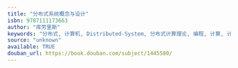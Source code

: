 ```yaml
---
title: "分布式系统概念与设计"
isbn: 9787111173663
author: "库劳里斯"
keywords: "分布式, 计算机, Distributed-System, 分布式计算理论, 编程, 计算, 计算机科学, 英文原版"
source: "unknown"
available: TRUE
douban_url: https://book.douban.com/subject/1445580/
---
```

